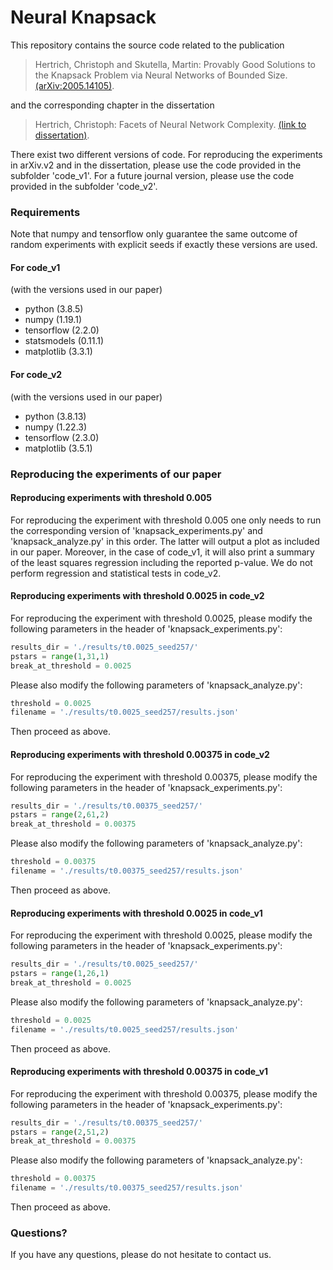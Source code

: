 # Neural Knapsack

This repository contains the source code related to the publication

> Hertrich, Christoph and Skutella, Martin:
> Provably Good Solutions to the Knapsack Problem via Neural Networks of Bounded Size.
> [(arXiv:2005.14105)](https://arxiv.org/abs/2005.14105).

and the corresponding chapter in the dissertation

> Hertrich, Christoph:
> Facets of Neural Network Complexity.
> [(link to dissertation)](https://doi.org/10.14279/depositonce-15271).

There exist two different versions of code. For reproducing the experiments in arXiv.v2 and in the dissertation, please use the code provided in the subfolder 'code_v1'. For a future journal version, please use the code provided in the subfolder 'code_v2'.

### Requirements

Note that numpy and tensorflow only guarantee the same outcome of random experiments with explicit seeds if exactly these versions are used.

#### For code_v1

(with the versions used in our paper)
* python (3.8.5)
* numpy (1.19.1)
* tensorflow (2.2.0)
* statsmodels (0.11.1)
* matplotlib (3.3.1)

#### For code_v2

(with the versions used in our paper)
* python (3.8.13)
* numpy (1.22.3)
* tensorflow (2.3.0)
* matplotlib (3.5.1)

### Reproducing the experiments of our paper

#### Reproducing experiments with threshold 0.005

For reproducing the experiment with threshold 0.005 one only needs to run the corresponding version of 'knapsack_experiments.py' and 'knapsack_analyze.py' in this order. The latter will output a plot as included in our paper. Moreover, in the case of code_v1, it will also print a summary of the least squares regression including the reported p-value. We do not perform regression and statistical tests in code_v2.

#### Reproducing experiments with threshold 0.0025 in code_v2

For reproducing the experiment with threshold 0.0025, please modify the following parameters in the header of 'knapsack_experiments.py':
```python
results_dir = './results/t0.0025_seed257/'
pstars = range(1,31,1)
break_at_threshold = 0.0025
```

Please also modify the following parameters of 'knapsack_analyze.py':
```python
threshold = 0.0025
filename = './results/t0.0025_seed257/results.json'
```

Then proceed as above.

#### Reproducing experiments with threshold 0.00375 in code_v2

For reproducing the experiment with threshold 0.00375, please modify the following parameters in the header of 'knapsack_experiments.py':
```python
results_dir = './results/t0.00375_seed257/'
pstars = range(2,61,2)
break_at_threshold = 0.00375
```

Please also modify the following parameters of 'knapsack_analyze.py':
```python
threshold = 0.00375
filename = './results/t0.00375_seed257/results.json'
```

Then proceed as above.

#### Reproducing experiments with threshold 0.0025 in code_v1

For reproducing the experiment with threshold 0.0025, please modify the following parameters in the header of 'knapsack_experiments.py':
```python
results_dir = './results/t0.0025_seed257/'
pstars = range(1,26,1)
break_at_threshold = 0.0025
```

Please also modify the following parameters of 'knapsack_analyze.py':
```python
threshold = 0.0025
filename = './results/t0.0025_seed257/results.json'
```

Then proceed as above.

#### Reproducing experiments with threshold 0.00375 in code_v1

For reproducing the experiment with threshold 0.00375, please modify the following parameters in the header of 'knapsack_experiments.py':
```python
results_dir = './results/t0.00375_seed257/'
pstars = range(2,51,2)
break_at_threshold = 0.00375
```

Please also modify the following parameters of 'knapsack_analyze.py':
```python
threshold = 0.00375
filename = './results/t0.00375_seed257/results.json'
```

Then proceed as above.

### Questions?

If you have any questions, please do not hesitate to contact us.
